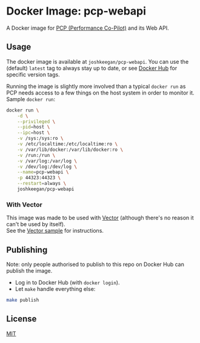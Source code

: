 # Docker Image: pcp-webapi
A Docker image for [PCP (Performance Co-Pilot)](https://github.com/performancecopilot/pcp) and its Web API.  

## Usage
The docker image is available at `joshkeegan/pcp-webapi`. You can use the (default) `latest` tag to always 
stay up to date, or see [Docker Hub](https://hub.docker.com/r/joshkeegan/pcp-webapi/tags/) for specific version tags.  

Running the image is slightly more involved than a typical `docker run` as PCP needs access to a few things on the host system
in order to monitor it.  
Sample `docker run`:
```bash
docker run \
    -d \
    --privileged \
    --pid=host \
    --ipc=host \
    -v /sys:/sys:ro \
    -v /etc/localtime:/etc/localtime:ro \
    -v /var/lib/docker:/var/lib/docker:ro \
    -v /run:/run \
    -v /var/log:/var/log \
    -v /dev/log:/dev/log \
    --name=pcp-webapi \
    -p 44323:44323 \
    --restart=always \
    joshkeegan/pcp-webapi
```

### With Vector
This image was made to be used with [Vector](https://github.com/Netflix/vector) (although there's no reason it can't be used by itself).  
See the [Vector sample](vector-sample/README.md) for instructions.

## Publishing
Note: only people authorised to publish to this repo on Docker Hub can publish the image.

 - Log in to Docker Hub (with `docker login`). 
 - Let `make` handle everything else:
```bash
make publish
```

## License
[MIT](LICENSE)